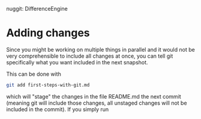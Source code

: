 nuggit: DifferenceEngine

# Adding changes

Since you might be working on multiple things in parallel and it would not be very comprehensible to include all changes at once, you can tell git specifically what you want included in the next snapshot.

This can be done with
```sh
git add first-steps-with-git.md
```
which will "stage" the changes in the file README.md the next commit (meaning git will include those changes, all unstaged changes will not be included in the commit). If you simply run

